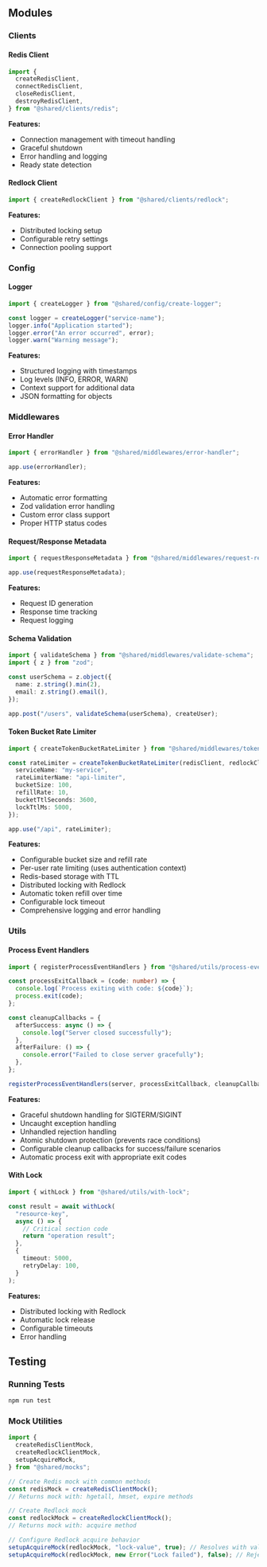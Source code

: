 ## Modules

### Clients

#### Redis Client

```typescript
import {
  createRedisClient,
  connectRedisClient,
  closeRedisClient,
  destroyRedisClient,
} from "@shared/clients/redis";
```

**Features:**

- Connection management with timeout handling
- Graceful shutdown
- Error handling and logging
- Ready state detection

#### Redlock Client

```typescript
import { createRedlockClient } from "@shared/clients/redlock";
```

**Features:**

- Distributed locking setup
- Configurable retry settings
- Connection pooling support

### Config

#### Logger

```typescript
import { createLogger } from "@shared/config/create-logger";

const logger = createLogger("service-name");
logger.info("Application started");
logger.error("An error occurred", error);
logger.warn("Warning message");
```

**Features:**

- Structured logging with timestamps
- Log levels (INFO, ERROR, WARN)
- Context support for additional data
- JSON formatting for objects

### Middlewares

#### Error Handler

```typescript
import { errorHandler } from "@shared/middlewares/error-handler";

app.use(errorHandler);
```

**Features:**

- Automatic error formatting
- Zod validation error handling
- Custom error class support
- Proper HTTP status codes

#### Request/Response Metadata

```typescript
import { requestResponseMetadata } from "@shared/middlewares/request-response-metadata";

app.use(requestResponseMetadata);
```

**Features:**

- Request ID generation
- Response time tracking
- Request logging

#### Schema Validation

```typescript
import { validateSchema } from "@shared/middlewares/validate-schema";
import { z } from "zod";

const userSchema = z.object({
  name: z.string().min(2),
  email: z.string().email(),
});

app.post("/users", validateSchema(userSchema), createUser);
```

#### Token Bucket Rate Limiter

```typescript
import { createTokenBucketRateLimiter } from "@shared/middlewares/token-bucket-rate-limiter";

const rateLimiter = createTokenBucketRateLimiter(redisClient, redlockClient, {
  serviceName: "my-service",
  rateLimiterName: "api-limiter",
  bucketSize: 100,
  refillRate: 10,
  bucketTtlSeconds: 3600,
  lockTtlMs: 5000,
});

app.use("/api", rateLimiter);
```

**Features:**

- Configurable bucket size and refill rate
- Per-user rate limiting (uses authentication context)
- Redis-based storage with TTL
- Distributed locking with Redlock
- Automatic token refill over time
- Configurable lock timeout
- Comprehensive logging and error handling

### Utils

#### Process Event Handlers

```typescript
import { registerProcessEventHandlers } from "@shared/utils/process-event/register-process-event-handlers";

const processExitCallback = (code: number) => {
  console.log(`Process exiting with code: ${code}`);
  process.exit(code);
};

const cleanupCallbacks = {
  afterSuccess: async () => {
    console.log("Server closed successfully");
  },
  afterFailure: () => {
    console.error("Failed to close server gracefully");
  },
};

registerProcessEventHandlers(server, processExitCallback, cleanupCallbacks);
```

**Features:**

- Graceful shutdown handling for SIGTERM/SIGINT
- Uncaught exception handling
- Unhandled rejection handling
- Atomic shutdown protection (prevents race conditions)
- Configurable cleanup callbacks for success/failure scenarios
- Automatic process exit with appropriate exit codes

#### With Lock

```typescript
import { withLock } from "@shared/utils/with-lock";

const result = await withLock(
  "resource-key",
  async () => {
    // Critical section code
    return "operation result";
  },
  {
    timeout: 5000,
    retryDelay: 100,
  }
);
```

**Features:**

- Distributed locking with Redlock
- Automatic lock release
- Configurable timeouts
- Error handling

## Testing

### Running Tests

```bash
npm run test
```

### Mock Utilities

```typescript
import {
  createRedisClientMock,
  createRedlockClientMock,
  setupAcquireMock,
} from "@shared/mocks";

// Create Redis mock with common methods
const redisMock = createRedisClientMock();
// Returns mock with: hgetall, hmset, expire methods

// Create Redlock mock
const redlockMock = createRedlockClientMock();
// Returns mock with: acquire method

// Configure Redlock acquire behavior
setupAcquireMock(redlockMock, "lock-value", true); // Resolves with value
setupAcquireMock(redlockMock, new Error("Lock failed"), false); // Rejects with error
```
